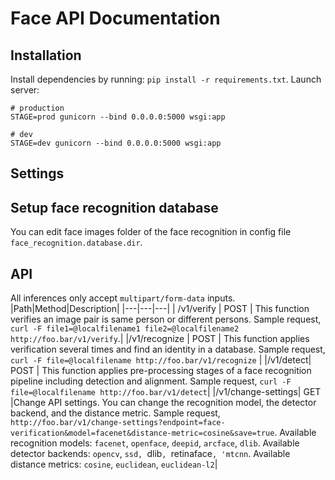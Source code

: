 # Face API Documentation
## Installation
Install dependencies by running: `pip install -r requirements.txt`. Launch server:
```
# production
STAGE=prod gunicorn --bind 0.0.0.0:5000 wsgi:app

# dev
STAGE=dev gunicorn --bind 0.0.0.0:5000 wsgi:app
```

## Settings

## Setup face recognition database
You can edit face images folder of the face recognition in config file `face_recognition.database.dir`.

## API
All inferences only accept `multipart/form-data` inputs.
|Path|Method|Description|
|---|---|---|
| /v1/verify |  POST | This function verifies an image pair is same person or different persons. Sample request, `curl -F file1=@localfilename1 file2=@localfilename2 http://foo.bar/v1/verify`.|
|/v1/recognize | POST | This function applies verification several times and find an identity in a database. Sample request, `curl -F file=@localfilename http://foo.bar/v1/recognize` |
|/v1/detect| POST | This function applies pre-processing stages of a face recognition pipeline including detection and alignment. Sample request, `curl -F file=@localfilename http://foo.bar/v1/detect`|
|/v1/change-settings| GET |Change API settings. You can change the recognition model, the detector backend, and the distance metric. Sample request, `http://foo.bar/v1/change-settings?endpoint=face-verification&model=facenet&distance-metric=cosine&save=true`. Available recognition models: `facenet`, `openface`, `deepid`, `arcface`, `dlib`. Available detector backends: `opencv`, `ssd, `dlib`, `retinaface`, 'mtcnn`. Available distance metrics: `cosine`, `euclidean`, `euclidean-l2`|